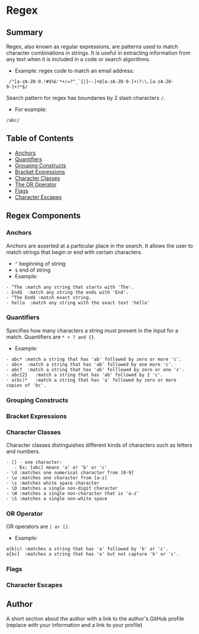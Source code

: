 # Regex

## Summary

Regex, also known as regular expressions, are patterns used to match character combinations in strings.  It is useful in extracting information from any text when it is included in a code or search algorithms. 
- Example: regex code to match an email address:
```
 /^[a-zA-Z0-9.!#$%&'*+/=?^_`{|}~-]+@[a-zA-Z0-9-]+(?:\.[a-zA-Z0-9-]+)*$/
```

Search pattern for regex has boundaries by 2 slash characters `/`.
- For example: 
```
/abc/
```

## Table of Contents

- [Anchors](#anchors)
- [Quantifiers](#quantifiers)
- [Grouping Constructs](#grouping-constructs)
- [Bracket Expressions](#bracket-expressions)
- [Character Classes](#character-classes)
- [The OR Operator](#the-or-operator)
- [Flags](#flags)
- [Character Escapes](#character-escapes)

## Regex Components

### Anchors

Anchors are asserted at a particular place in the search.  It allows the user to match strings that begin or end  with certain characters.
- `^` beginning of string
- `$` end of string
- Example:  
```
- ^The :match any string that starts with 'The'.
- End$  :match any string the ends with 'End'.
- ^The End$ :match exact string.
- hello  :match any string with the exact text 'hello' 
```

### Quantifiers
Specifies how many characters a string must present in the input for a match. Quantifiers are `* + ? and {}`.
- Example: 
```
- abc* :match a string that has 'ab' followed by zero or more 'c'.
- abc+  :match a string that has 'ab' followed by one more 'c'.
- abc?  :match a string that has 'ab' folllowed by zero or one 'c'.
- abc{2}   :match a string that has 'ab' followed by 2 'c'.
- a(bc)*   :match a string that has 'a' followed by zero or more copies of 'bc'.  
```

### Grouping Constructs

### Bracket Expressions

### Character Classes
 Character classes distinguishes different kinds of characters such as letters and numbers. 
```
- [] - one character:
   - Ex: [abc] means 'a' or 'b' or 'c'
- \d :matches one numerical character from [0-9]
- \w :matches one character from [a-z]
- \s :matches white space character
- \D :matches a single non-digit character
- \W :matches a single non-character that is 'a-z'
- \S :matches a single non-white space
```

### OR Operator
 OR operators are `| or []`.
- Example: 
```
a(b|c) :matches a string that has 'a' followed by 'b' or 'c'.
a[bc]  :matches a string that has 'a' but not capture 'b' or 'c'.
```

### Flags

### Character Escapes

## Author

A short section about the author with a link to the author's GitHub profile (replace with your information and a link to your profile)
